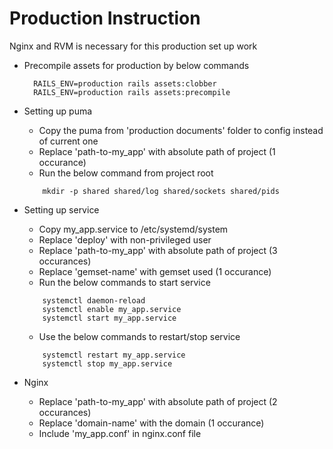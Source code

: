 # Production Instruction
Nginx and RVM is necessary for this production set up work

- Precompile assets for production by below commands
    ```
      RAILS_ENV=production rails assets:clobber
      RAILS_ENV=production rails assets:precompile
    ```

- Setting up puma
    - Copy the puma from 'production documents' folder to config instead of current one
    - Replace 'path-to-my_app' with absolute path of project (1 occurance)
    - Run the below command from project root
    ```
        mkdir -p shared shared/log shared/sockets shared/pids
    ```
-  Setting up service
    - Copy my_app.service to /etc/systemd/system
    - Replace 'deploy' with non-privileged user
    - Replace 'path-to-my_app' with absolute path of project (3 occurances)
    - Replace 'gemset-name' with gemset used (1 occurance)
    - Run the below commands to start service
    ```
        systemctl daemon-reload
        systemctl enable my_app.service
        systemctl start my_app.service
    ```
    - Use the below commands to restart/stop service
    ```
        systemctl restart my_app.service
        systemctl stop my_app.service
    ```
    
- Nginx
    - Replace 'path-to-my_app' with absolute path of project (2 occurances)
    - Replace 'domain-name' with the domain (1 occurance)
    - Include 'my_app.conf' in nginx.conf file
